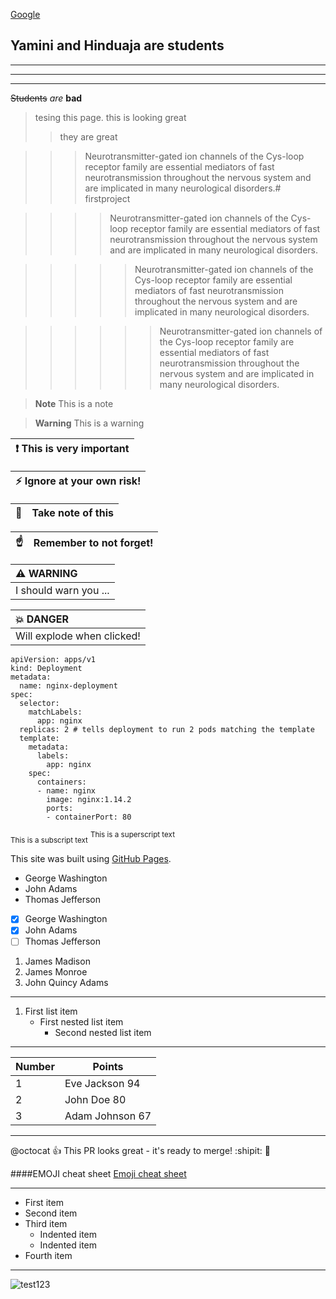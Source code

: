 [Google](https://www.gogle.com/google/ "Visit Google!")

<!---
your comment goes here
and here
-->
## Yamini and Hinduaja are students

---
___
***

~~Students~~ _are_ **bad**


>tesing this page. this is looking great
>> they are great

>>>Neurotransmitter-gated ion channels of the Cys-loop receptor family are essential
mediators of fast neurotransmission throughout the nervous system and are implicated
in many neurological disorders.# firstproject

>>>>Neurotransmitter-gated ion channels of the Cys-loop receptor family are essential
mediators of fast neurotransmission throughout the nervous system and are implicated
in many neurological disorders.

>>>>>Neurotransmitter-gated ion channels of the Cys-loop receptor family are essential
mediators of fast neurotransmission throughout the nervous system and are implicated
in many neurological disorders.

>>>>>>Neurotransmitter-gated ion channels of the Cys-loop receptor family are essential
mediators of fast neurotransmission throughout the nervous system and are implicated
in many neurological disorders.



> **Note**
> This is a note

> **Warning**
> This is a warning

| :exclamation:  This is very important   |
|-----------------------------------------|


| :zap:        Ignore at your own risk!   |
|-----------------------------------------|

| :memo:        | Take note of this       |
|---------------|:------------------------|


| :point_up:    | Remember to not forget! |
|---------------|:------------------------|

| :warning: WARNING          |
|:---------------------------|
| I should warn you ...      |


| :boom: DANGER              |
|:---------------------------|
| Will explode when clicked! |

```
apiVersion: apps/v1
kind: Deployment
metadata:
  name: nginx-deployment
spec:
  selector:
    matchLabels:
      app: nginx
  replicas: 2 # tells deployment to run 2 pods matching the template
  template:
    metadata:
      labels:
        app: nginx
    spec:
      containers:
      - name: nginx
        image: nginx:1.14.2
        ports:
        - containerPort: 80
```

<sub>This is a subscript text</sub>
<sup>This is a superscript text</sup>

This site was built using [GitHub Pages](https://pages.github.com/).

- George Washington
- John Adams
- Thomas Jefferson

- [x] George Washington
- [x] John Adams
- [ ] Thomas Jefferson

1. James Madison
2. James Monroe
3. John Quincy Adams
---

1. First list item
   - First nested list item
     - Second nested list item
---
| Number  |    Points       |
| ------  | -----------     |
|   1     | Eve Jackson 94  |
|   2     | John Doe 80     |
|   3     | Adam Johnson 67 |
---

@octocat :+1: This PR looks great - it's ready to merge! :shipit: :shushing_face:

####EMOJI cheat sheet
[Emoji cheat sheet](https://github.com/ikatyang/emoji-cheat-sheet/blob/master/README.md)

---
- First item
- Second item
- Third item
    - Indented item
    - Indented item
- Fourth item
---
![test123](https://www.flickr.com/photos/beaurogers/31833779864/in/photolist-Qv3rFw-34mt9F-a9Cmfy-5Ha3Zi-9msKdv-o3hgjr-hWpUte-4WMsJ1-KUQ8N-deshUb-vssBD-6CQci6-8AFCiD-zsJWT-nNfsgB-dPDwZJ-bn9JGn-5HtSXY-6CUhAL-a4UTXB-ugPum-KUPSo-fBLNm-6CUmpy-4WMsc9-8a7D3T-83KJev-6CQ2bK-nNusHJ-a78rQH-nw3NvT-7aq2qf-8wwBso-3nNceh-ugSKP-4mh4kh-bbeeqH-a7biME-q3PtTf-brFpgb-cg38zw-bXMZc-nJPELD-f58Lmo-bXMYG-bz8AAi-bxNtNT-bXMYi-bXMY6-bXMYv)
